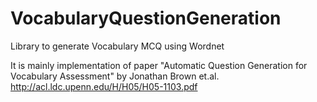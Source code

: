 VocabularyQuestionGeneration
============================

Library to generate Vocabulary MCQ using Wordnet

It is mainly implementation of paper "Automatic Question Generation for Vocabulary Assessment" by Jonathan Brown et.al.
http://acl.ldc.upenn.edu/H/H05/H05-1103.pdf
